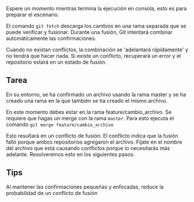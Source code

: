 Espere un momento mientras termina la ejecución en consola, esto es para preparar el escenario.

El comando `git fetch` descarga los cambios en una rama separada que se puede verificar y fusionar. Durante una fusión, Git intentará combinar automáticamente las confirmaciones.

Cuando no existan conflictos, la combinación se 'adelantará rápidamente' y no tendrá que hacer nada. Si existe un conflicto, recuperará un error y el repositorio estará en un estado de fusión.

## Tarea

En su entorno, se ha confirmado un archivo usando la rama master y se ha creado una rama en la que también se ha creado el mismo archivo.

En este momento debes estar en la rama feature/cambio_archivo. Se requiere que hagas un merge con la rama `master`. Para esto ejecuta el comando `git merge feature/cambio_archivo`

Esto resultará en un conflicto de fusión. El conflicto indica que la fusión falló porque ambos repositorios agregaron el archivo. Fíjate en el nombre del archivo que está causando conflictos porque lo necesitarás más adelante.
Resolveremos esto en los siguientes pasos.

## Tips

Al mantener las confirmaciones pequeñas y enfocadas, reduce la probabilidad de un conflicto de fusión
